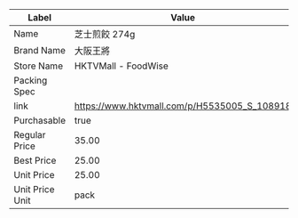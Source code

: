 | Label           | Value                                        |
| --------------- | -------------------------------------------- |
| Name            | 芝士煎餃 274g                                    |
| Brand Name      | 大阪王將                                         |
| Store Name      | HKTVMall - FoodWise                          |
| Packing Spec    |                                              |
| link            | https://www.hktvmall.com/p/H5535005_S_108918 |
| Purchasable     | true                                         |
| Regular Price   | 35.00                                        |
| Best Price      | 25.00                                        |
| Unit Price      | 25.00                                        |
| Unit Price Unit | pack                                         |
